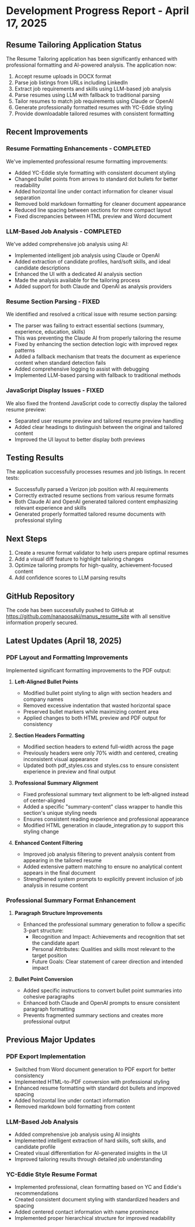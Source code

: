 # Development Progress Report - April 17, 2025

## Resume Tailoring Application Status

The Resume Tailoring application has been significantly enhanced with professional formatting and AI-powered analysis. The application now:

1. Accept resume uploads in DOCX format
2. Parse job listings from URLs including LinkedIn
3. Extract job requirements and skills using LLM-based job analysis
4. Parse resumes using LLM with fallback to traditional parsing
5. Tailor resumes to match job requirements using Claude or OpenAI
6. Generate professionally formatted resumes with YC-Eddie styling
7. Provide downloadable tailored resumes with consistent formatting

## Recent Improvements

### Resume Formatting Enhancements - COMPLETED

We've implemented professional resume formatting improvements:

- Added YC-Eddie style formatting with consistent document styling
- Changed bullet points from arrows to standard dot bullets for better readability
- Added horizontal line under contact information for cleaner visual separation
- Removed bold markdown formatting for cleaner document appearance
- Reduced line spacing between sections for more compact layout
- Fixed discrepancies between HTML preview and Word document

### LLM-Based Job Analysis - COMPLETED

We've added comprehensive job analysis using AI:

- Implemented intelligent job analysis using Claude or OpenAI
- Added extraction of candidate profiles, hard/soft skills, and ideal candidate descriptions
- Enhanced the UI with a dedicated AI analysis section
- Made the analysis available for the tailoring process
- Added support for both Claude and OpenAI as analysis providers

### Resume Section Parsing - FIXED

We identified and resolved a critical issue with resume section parsing:

- The parser was failing to extract essential sections (summary, experience, education, skills)
- This was preventing the Claude AI from properly tailoring the resume
- Fixed by enhancing the section detection logic with improved regex patterns
- Added a fallback mechanism that treats the document as experience content when standard detection fails
- Added comprehensive logging to assist with debugging
- Implemented LLM-based parsing with fallback to traditional methods

### JavaScript Display Issues - FIXED

We also fixed the frontend JavaScript code to correctly display the tailored resume preview:

- Separated user resume preview and tailored resume preview handling
- Added clear headings to distinguish between the original and tailored content
- Improved the UI layout to better display both previews

## Testing Results

The application successfully processes resumes and job listings. In recent tests:

- Successfully parsed a Verizon job position with AI requirements
- Correctly extracted resume sections from various resume formats
- Both Claude AI and OpenAI generated tailored content emphasizing relevant experience and skills
- Generated properly formatted tailored resume documents with professional styling

## Next Steps

1. Create a resume format validator to help users prepare optimal resumes
2. Add a visual diff feature to highlight tailoring changes
3. Optimize tailoring prompts for high-quality, achievement-focused content
4. Add confidence scores to LLM parsing results

## GitHub Repository

The code has been successfully pushed to GitHub at https://github.com/nanaoosaki/manus_resume_site with all sensitive information properly secured.

## Latest Updates (April 18, 2025)

### PDF Layout and Formatting Improvements

Implemented significant formatting improvements to the PDF output:

1. **Left-Aligned Bullet Points**
   - Modified bullet point styling to align with section headers and company names
   - Removed excessive indentation that wasted horizontal space
   - Preserved bullet markers while maximizing content area
   - Applied changes to both HTML preview and PDF output for consistency

2. **Section Headers Formatting**
   - Modified section headers to extend full-width across the page
   - Previously headers were only 70% width and centered, creating inconsistent visual appearance
   - Updated both pdf_styles.css and styles.css to ensure consistent experience in preview and final output

3. **Professional Summary Alignment**
   - Fixed professional summary text alignment to be left-aligned instead of center-aligned
   - Added a specific "summary-content" class wrapper to handle this section's unique styling needs
   - Ensures consistent reading experience and professional appearance
   - Modified HTML generation in claude_integration.py to support this styling change

4. **Enhanced Content Filtering**
   - Improved job analysis filtering to prevent analysis content from appearing in the tailored resume
   - Added extensive pattern matching to ensure no analytical content appears in the final document
   - Strengthened system prompts to explicitly prevent inclusion of job analysis in resume content

### Professional Summary Format Enhancement

1. **Paragraph Structure Improvements**
   - Enhanced the professional summary generation to follow a specific 3-part structure:
     - Recognition and Impact: Achievements and recognition that set the candidate apart
     - Personal Attributes: Qualities and skills most relevant to the target position
     - Future Goals: Clear statement of career direction and intended impact
   
2. **Bullet Point Conversion**
   - Added specific instructions to convert bullet point summaries into cohesive paragraphs
   - Enhanced both Claude and OpenAI prompts to ensure consistent paragraph formatting
   - Prevents fragmented summary sections and creates more professional output

## Previous Major Updates

### PDF Export Implementation

- Switched from Word document generation to PDF export for better consistency
- Implemented HTML-to-PDF conversion with professional styling
- Enhanced resume formatting with standard dot bullets and improved spacing
- Added horizontal line under contact information
- Removed markdown bold formatting from content

### LLM-Based Job Analysis

- Added comprehensive job analysis using AI insights
- Implemented intelligent extraction of hard skills, soft skills, and candidate profile
- Created visual differentiation for AI-generated insights in the UI
- Improved tailoring results through detailed job understanding

### YC-Eddie Style Resume Format

- Implemented professional, clean formatting based on YC and Eddie's recommendations
- Created consistent document styling with standardized headers and spacing
- Added centered contact information with name prominence
- Implemented proper hierarchical structure for improved readability 